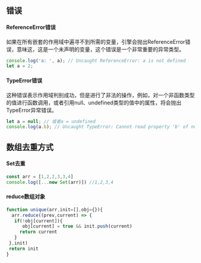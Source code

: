 ## 错误

#### ReferenceError错误

如果在所有嵌套的作用域中遍寻不到所需的变量，引擎会抛出ReferenceError错误，意味这，这是一个未声明的变量，这个错误是一个非常重要的异常类型。

```js
console.log('a: ', a); // Uncaught ReferenceError: a is not defined
let a = 2;
```

#### TypeError错误

这种错误表示作用域判别成功，但是进行了非法的操作，例如，对一个非函数类型的值进行函数调用，或者引用null、undefined类型的值中的属性，将会抛出TypeError异常错误。

```js
let a = null; // 或者a = undefined
console.log(a.b); // Uncaught TypeError: Cannot read property 'b' of null
```



## 数组去重方式

####  Set去重

``` js
const arr = [1,2,2,3,3,4]
console.log([...new Set(arr)]) //1,2,3,4
```

#### reduce数组对象

```js
function unique(arr,init=[],obj={}){
  arr.reduce((prev,current) => {
   if(!obj[current]){
      obj[current] = true && init.push(current)
     return current
   }
 },init)
 return init
}
```

